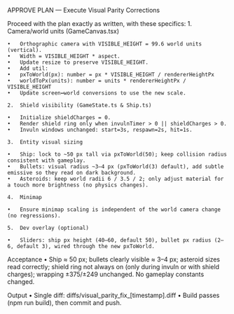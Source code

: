 APPROVE PLAN — Execute Visual Parity Corrections

Proceed with the plan exactly as written, with these specifics:
	1.	Camera/world units (GameCanvas.tsx)

	•	Orthographic camera with VISIBLE_HEIGHT = 99.6 world units (vertical).
	•	Width = VISIBLE_HEIGHT * aspect.
	•	Update resize to preserve VISIBLE_HEIGHT.
	•	Add util:
	•	pxToWorld(px): number = px * VISIBLE_HEIGHT / rendererHeightPx
	•	worldToPx(units): number = units * rendererHeightPx / VISIBLE_HEIGHT
	•	Update screen↔world conversions to use the new scale.

	2.	Shield visibility (GameState.ts & Ship.ts)

	•	Initialize shieldCharges = 0.
	•	Render shield ring only when invulnTimer > 0 || shieldCharges > 0.
	•	Invuln windows unchanged: start=3s, respawn=2s, hit=1s.

	3.	Entity visual sizing

	•	Ship: lock to ~50 px tall via pxToWorld(50); keep collision radius consistent with gameplay.
	•	Bullets: visual radius ~3–4 px (pxToWorld(3) default), add subtle emissive so they read on dark background.
	•	Asteroids: keep world radii 6 / 3.5 / 2; only adjust material for a touch more brightness (no physics changes).

	4.	Minimap

	•	Ensure minimap scaling is independent of the world camera change (no regressions).

	5.	Dev overlay (optional)

	•	Sliders: ship px height (40–60, default 50), bullet px radius (2–6, default 3), wired through the new pxToWorld.

Acceptance
	•	Ship ≈ 50 px; bullets clearly visible ≈ 3–4 px; asteroid sizes read correctly; shield ring not always on (only during invuln or with shield charges); wrapping ±375/±249 unchanged. No gameplay constants changed.

Output
	•	Single diff: diffs/visual_parity_fix_[timestamp].diff
	•	Build passes (npm run build), then commit and push.